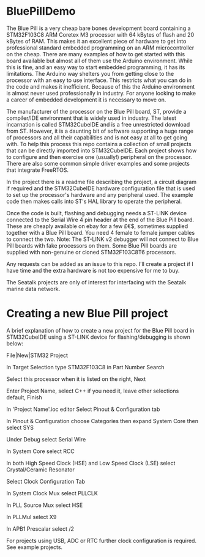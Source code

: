 # BluePillDemo

The Blue Pill is a very cheap bare bones development board containing a STM32F103C8 ARM Coretex M3 processor with 64 kBytes of flash and 20 kBytes of RAM. This makes it an excellent piece of hardware to get into professional standard embedded programming on an ARM microcontroller on the cheap. There are many examples of how to get started with this board available but almost all of them use the Arduino environment. While this is fine, and an easy way to start embedded programming, it has its limitations. The Arduino way shelters you from getting close to the processor with an easy to use interface. This restricts what you can do in the code and makes it inefficient. Because of this the Arduino environment is almost never used professionally in industry. For anyone looking to make a career of embedded development it is necessary to move on.

The manufacturer of the processor on the Blue Pill board, ST, provide a compiler/IDE environment that is widely used in industry. The latest incarnation is called STM32CubeIDE and is a free unrestricted download from ST. However, it is a daunting bit of software supporting a huge range of processors and all their capabilities and is not easy at all to get going with. To help this process this repo contains a collection of small projects that can be directly imported into STM32CubeIDE. Each project shows how to configure and then exercise one (usually!) peripheral on the processor. There are also some common simple driver examples and some projects that integrate FreeRTOS.

In the project there is a readme file describing the project, a circuit diagram if required and the STM32CubeIDE hardware configuration file that is used to set up the processor's hardware and any peripheral used. The example code then makes calls into ST's HAL library to operate the peripheral.

Once the code is built, flashing and debugging needs a ST-LINK device connected to the Serial Wire 4 pin header at the end of the Blue Pill board. These are cheaply available on ebay for a few £€$, sometimes supplied together with a Blue Pill board. You need 4 female to female jumper cables to connect the two. Note: The ST-LINK v2 debugger will not connect to Blue Pill boards with fake processors on them. Some Blue Pill boards are supplied with non-genuine or cloned STM32F103C8T6 processors.

Any requests can be added as an issue to this repo. I'll create a project if I have time and the extra hardware is not too expensive for me to buy.

The Seatalk projects are only of interest for interfacing with the Seatalk marine data network.

# Creating a new Blue Pill project

A brief explanation of how to create a new project for the Blue Pill board in STM32CubeIDE using a ST-LINK device for flashing/debugging is shown below:

File|New|STM32 Project

In Target Selection type STM32F103C8 in Part Number Search

Select this processor when it is listed on the right, Next

Enter Project Name, select C++ if you need it, leave other selections default, Finish

In 'Project Name'.ioc editor Select Pinout & Configuration tab

In Pinout & Configuration choose Categories then expand System Core then select SYS

Under Debug select Serial Wire

In System Core select RCC

In both High Speed Clock (HSE) and Low Speed Clock (LSE) select Crystal/Ceramic Resonator

Select Clock Configuration Tab

In System Clock Mux select PLLCLK

In PLL Source Mux select HSE

In PLLMul select X9

In APB1 Prescalar select /2


For projects using USB, ADC or RTC further clock configuration is required. See example projects.
